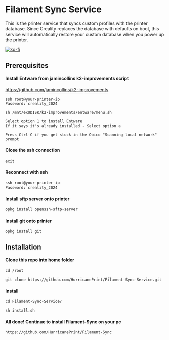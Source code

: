 

# Filament Sync Service
This is the printer service that syncs custom profiles with the printer database. Since Creality replaces the database with defaults on boot, this service will automatically restore your custom database when you power up the printer.

[![ko-fi](https://ko-fi.com/img/githubbutton_sm.svg)](https://ko-fi.com/P5P11AL9ZR)

## Prerequisites

#### Install Entware from jamincollins k2-improvements script
https://github.com/jamincollins/k2-improvements

    ssh root@your-printer-ip
    Password: creality_2024
    
    sh /mnt/exUDISK/k2-improvements/entware/menu.sh

    Select option 1 to install Entware
    If it says it's already installed - Select option a

    Press Ctrl-C if you get stuck in the Obico "Scanning local network" prompt

#### Close the ssh connection
    exit

#### Reconnect with ssh
    ssh root@your-printer-ip
    Password: creality_2024

#### Install sftp server onto printer
    opkg install openssh-sftp-server

#### Install git onto printer
    opkg install git

## Installation

#### Clone this repo into home folder

    cd /root

    git clone https://github.com/HurricanePrint/Filament-Sync-Service.git

    
#### Install

    cd Filament-Sync-Service/

    sh install.sh

#### All done! Continue to install Filament-Sync on your pc
    https://github.com/HurricanePrint/Filament-Sync